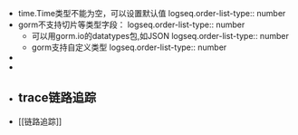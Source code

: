 - time.Time类型不能为空，可以设置默认值
  logseq.order-list-type:: number
- gorm不支持切片等类型字段：
  logseq.order-list-type:: number
	- 可以用gorm.io的datatypes包,如JSON
	  logseq.order-list-type:: number
	- gorm支持自定义类型
	  logseq.order-list-type:: number
-
-
- ## trace链路追踪
- [[链路追踪]]